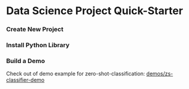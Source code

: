 # Data Science Project Quick-Starter

### Create New Project

### Install Python Library

### Build a Demo

Check out of demo example for zero-shot-classification: [demos/zs-classifier-demo](demos/zs-classifier-demo)
